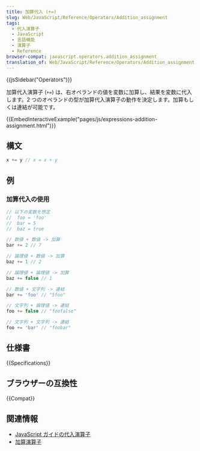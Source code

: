 ```yaml
---
title: 加算代入 (+=)
slug: Web/JavaScript/Reference/Operators/Addition_assignment
tags:
  - 代入演算子
  - JavaScript
  - 言語機能
  - 演算子
  - Reference
browser-compat: javascript.operators.addition_assignment
translation_of: Web/JavaScript/Reference/Operators/Addition_assignment
---
```

{{jsSidebar("Operators")}}

加算代入演算子 (`+=`) は、右オペランドの値を変数に加算し、結果を変数に代入します。2 つのオペランドの型が加算代入演算子の動作を決定します。加算もしくは連結が可能です。

{{EmbedInteractiveExample("pages/js/expressions-addition-assignment.html")}}

## 構文

```js
x += y // x = x + y
```

## 例

### 加算代入の使用

```js
// 以下の変数を想定
//  foo = 'foo'
//  bar = 5
//  baz = true

// 数値 + 数値 -> 加算
bar += 2 // 7

// 論理値 + 数値 -> 加算
baz += 1 // 2

// 論理値 + 論理値 -> 加算
baz += false // 1

// 数値 + 文字列 -> 連結
bar += 'foo' // "5foo"

// 文字列 + 論理値 -> 連結
foo += false // "foofalse"

// 文字列 + 文字列 -> 連結
foo += 'bar' // "foobar"
```

## 仕様書

{{Specifications}}

## ブラウザーの互換性

{{Compat}}

## 関連情報

- [JavaScript ガイドの代入演算子](/ja/docs/Web/JavaScript/Guide/Expressions_and_Operators#assignment)
- [加算演算子](/ja/docs/Web/JavaScript/Reference/Operators/Addition)
